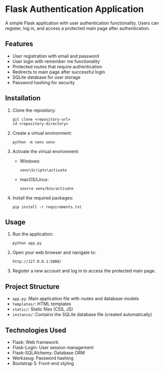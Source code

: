 # Flask Authentication Application

A simple Flask application with user authentication functionality. Users can register, log in, and access a protected main page after authentication.

## Features

- User registration with email and password
- User login with remember me functionality
- Protected routes that require authentication
- Redirects to main page after successful login
- SQLite database for user storage
- Password hashing for security

## Installation

1. Clone the repository:
   ```
   git clone <repository-url>
   cd <repository-directory>
   ```

2. Create a virtual environment:
   ```
   python -m venv venv
   ```

3. Activate the virtual environment:
   - Windows:
     ```
     venv\Scripts\activate
     ```
   - macOS/Linux:
     ```
     source venv/bin/activate
     ```

4. Install the required packages:
   ```
   pip install -r requirements.txt
   ```

## Usage

1. Run the application:
   ```
   python app.py
   ```

2. Open your web browser and navigate to:
   ```
   http://127.0.0.1:5000/
   ```

3. Register a new account and log in to access the protected main page.

## Project Structure

- `app.py`: Main application file with routes and database models
- `templates/`: HTML templates
- `static/`: Static files (CSS, JS)
- `instance/`: Contains the SQLite database file (created automatically)

## Technologies Used

- Flask: Web framework
- Flask-Login: User session management
- Flask-SQLAlchemy: Database ORM
- Werkzeug: Password hashing
- Bootstrap 5: Front-end styling 
